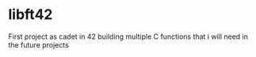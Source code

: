 # libft42
First project as cadet in 42 building multiple C functions that i will need in the future projects 
